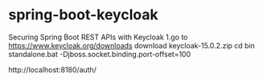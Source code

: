 # spring-boot-keycloak
Securing Spring Boot REST APIs with Keycloak
1.go to https://www.keycloak.org/downloads
download keycloak-15.0.2.zip
cd bin\
standalone.bat -Djboss.socket.binding.port-offset=100

http://localhost:8180/auth/